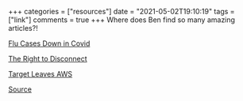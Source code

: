 +++
categories = ["resources"]
date = "2021-05-02T19:10:19"
tags = ["link"]
comments = true
+++
Where does Ben find so many amazing articles?!

[Flu Cases Down in Covid](https://www.scientificamerican.com/article/flu-has-disappeared-worldwide-during-the-covid-pandemic/?fbclid=IwAR1nWMbrD-TnWt1CABaAr017djdDvsbKWHDLk6ZPqkmCWuaZ4_u5j0HCHV4)

[The Right to Disconnect](https://www.damemagazine.com/2021/04/12/why-cant-american-workers-just-relax/)

[Target Leaves AWS](https://www.protocol.com/enterprise/target-cio-mike-mcnamara-multicloud#toggle-gdpr)

[Source](https://werd.io/2021/reading-watching-playing-using-april-2021)
